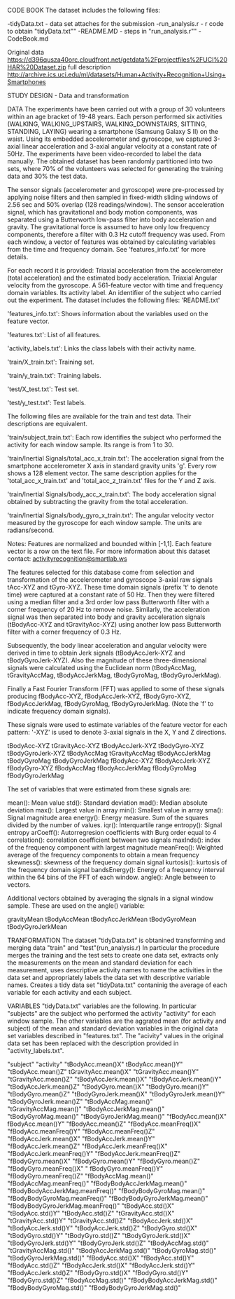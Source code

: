 CODE BOOK The dataset includes the following files:

-tidyData.txt - data set attaches for the submission -run_analysis.r - r code to obtain "tidyData.txt"" -README.MD - steps in "run_analysis.r"" -CodeBook.md

Original data https://d396qusza40orc.cloudfront.net/getdata%2Fprojectfiles%2FUCI%20HAR%20Dataset.zip full description http://archive.ics.uci.edu/ml/datasets/Human+Activity+Recognition+Using+Smartphones

STUDY DESIGN - Data and transformation

DATA The experiments have been carried out with a group of 30 volunteers within an age bracket of 19-48 years. Each person performed six activities (WALKING, WALKING_UPSTAIRS, WALKING_DOWNSTAIRS, SITTING, STANDING, LAYING) wearing a smartphone (Samsung Galaxy S II) on the waist. Using its embedded accelerometer and gyroscope, we captured 3-axial linear acceleration and 3-axial angular velocity at a constant rate of 50Hz. The experiments have been video-recorded to label the data manually. The obtained dataset has been randomly partitioned into two sets, where 70% of the volunteers was selected for generating the training data and 30% the test data.

The sensor signals (accelerometer and gyroscope) were pre-processed by applying noise filters and then sampled in fixed-width sliding windows of 2.56 sec and 50% overlap (128 readings/window). The sensor acceleration signal, which has gravitational and body motion components, was separated using a Butterworth low-pass filter into body acceleration and gravity. The gravitational force is assumed to have only low frequency components, therefore a filter with 0.3 Hz cutoff frequency was used. From each window, a vector of features was obtained by calculating variables from the time and frequency domain. See 'features_info.txt' for more details.

For each record it is provided: Triaxial acceleration from the accelerometer (total acceleration) and the estimated body acceleration. Triaxial Angular velocity from the gyroscope. A 561-feature vector with time and frequency domain variables. Its activity label. An identifier of the subject who carried out the experiment. The dataset includes the following files: 'README.txt'

'features_info.txt': Shows information about the variables used on the feature vector.

'features.txt': List of all features.

'activity_labels.txt': Links the class labels with their activity name.

'train/X_train.txt': Training set.

'train/y_train.txt': Training labels.

'test/X_test.txt': Test set.

'test/y_test.txt': Test labels.

The following files are available for the train and test data. Their descriptions are equivalent.

'train/subject_train.txt': Each row identifies the subject who performed the activity for each window sample. Its range is from 1 to 30.

'train/Inertial Signals/total_acc_x_train.txt': The acceleration signal from the smartphone accelerometer X axis in standard gravity units 'g'. Every row shows a 128 element vector. The same description applies for the 'total_acc_x_train.txt' and 'total_acc_z_train.txt' files for the Y and Z axis.

'train/Inertial Signals/body_acc_x_train.txt': The body acceleration signal obtained by subtracting the gravity from the total acceleration.

'train/Inertial Signals/body_gyro_x_train.txt': The angular velocity vector measured by the gyroscope for each window sample. The units are radians/second.

Notes: Features are normalized and bounded within [-1,1]. Each feature vector is a row on the text file. For more information about this dataset contact: activityrecognition@smartlab.ws

The features selected for this database come from selection and transformation of the accelerometer and gyroscope 3-axial raw signals tAcc-XYZ and tGyro-XYZ. These time domain signals (prefix 't' to denote time) were captured at a constant rate of 50 Hz. Then they were filtered using a median filter and a 3rd order low pass Butterworth filter with a corner frequency of 20 Hz to remove noise. Similarly, the acceleration signal was then separated into body and gravity acceleration signals (tBodyAcc-XYZ and tGravityAcc-XYZ) using another low pass Butterworth filter with a corner frequency of 0.3 Hz.

Subsequently, the body linear acceleration and angular velocity were derived in time to obtain Jerk signals (tBodyAccJerk-XYZ and tBodyGyroJerk-XYZ). Also the magnitude of these three-dimensional signals were calculated using the Euclidean norm (tBodyAccMag, tGravityAccMag, tBodyAccJerkMag, tBodyGyroMag, tBodyGyroJerkMag).

Finally a Fast Fourier Transform (FFT) was applied to some of these signals producing fBodyAcc-XYZ, fBodyAccJerk-XYZ, fBodyGyro-XYZ, fBodyAccJerkMag, fBodyGyroMag, fBodyGyroJerkMag. (Note the 'f' to indicate frequency domain signals).

These signals were used to estimate variables of the feature vector for each pattern: '-XYZ' is used to denote 3-axial signals in the X, Y and Z directions.

tBodyAcc-XYZ tGravityAcc-XYZ tBodyAccJerk-XYZ tBodyGyro-XYZ tBodyGyroJerk-XYZ tBodyAccMag tGravityAccMag tBodyAccJerkMag tBodyGyroMag tBodyGyroJerkMag fBodyAcc-XYZ fBodyAccJerk-XYZ fBodyGyro-XYZ fBodyAccMag fBodyAccJerkMag fBodyGyroMag fBodyGyroJerkMag

The set of variables that were estimated from these signals are:

mean(): Mean value std(): Standard deviation mad(): Median absolute deviation max(): Largest value in array min(): Smallest value in array sma(): Signal magnitude area energy(): Energy measure. Sum of the squares divided by the number of values. iqr(): Interquartile range entropy(): Signal entropy arCoeff(): Autorregresion coefficients with Burg order equal to 4 correlation(): correlation coefficient between two signals maxInds(): index of the frequency component with largest magnitude meanFreq(): Weighted average of the frequency components to obtain a mean frequency skewness(): skewness of the frequency domain signal kurtosis(): kurtosis of the frequency domain signal bandsEnergy(): Energy of a frequency interval within the 64 bins of the FFT of each window. angle(): Angle between to vectors.

Additional vectors obtained by averaging the signals in a signal window sample. These are used on the angle() variable:

gravityMean tBodyAccMean tBodyAccJerkMean tBodyGyroMean tBodyGyroJerkMean

TRANFORMATION The dataset "tidyData.txt" is obtanined transforming and merging data "train" and "test"(run_analysis.r) In particular the procedure merges the training and the test sets to create one data set, extracts only the measurements on the mean and standard deviation for each measurement, uses descriptive activity names to name the activities in the data set and appropriately labels the data set with descriptive variable names. Creates a tidy data set "tidyData.txt" contaninig the average of each variable for each activity and each subject.

VARIABLES "tidyData.txt" variables are the following. In particular "subjects" are the subject who performed the activity "activity" for each window sample. The other variables are the aggrated mean (for activity and subject) of the mean and standard deviation variables in the original data set variables described in "features.txt". The "acivity" values in the original data set has been replaced with the description provided in "activity_labels.txt".

"subject" "activity" "tBodyAcc.mean()X" tBodyAcc.mean()Y" "tBodyAcc.mean()Z" tGravityAcc.mean()X" "tGravityAcc.mean()Y" "tGravityAcc.mean()Z" "tBodyAccJerk.mean()X" "tBodyAccJerk.mean()Y" "tBodyAccJerk.mean()Z" "tBodyGyro.mean()X" "tBodyGyro.mean()Y" "tBodyGyro.mean()Z" "tBodyGyroJerk.mean()X" "tBodyGyroJerk.mean()Y" "tBodyGyroJerk.mean()Z" "tBodyAccMag.mean()" "tGravityAccMag.mean()" "tBodyAccJerkMag.mean()" "tBodyGyroMag.mean()" "tBodyGyroJerkMag.mean()" "fBodyAcc.mean()X" fBodyAcc.mean()Y" "fBodyAcc.mean()Z" "fBodyAcc.meanFreq()X" "fBodyAcc.meanFreq()Y" "fBodyAcc.meanFreq()Z" "fBodyAccJerk.mean()X" "fBodyAccJerk.mean()Y" "fBodyAccJerk.mean()Z" "fBodyAccJerk.meanFreq()X" "fBodyAccJerk.meanFreq()Y" "fBodyAccJerk.meanFreq()Z" "fBodyGyro.mean()X" "fBodyGyro.mean()Y" "fBodyGyro.mean()Z" "fBodyGyro.meanFreq()X" " fBodyGyro.meanFreq()Y" "fBodyGyro.meanFreq()Z" "fBodyAccMag.mean()" "fBodyAccMag.meanFreq()" "fBodyBodyAccJerkMag.mean()" "fBodyBodyAccJerkMag.meanFreq()" "fBodyBodyGyroMag.mean()" "fBodyBodyGyroMag.meanFreq()" "fBodyBodyGyroJerkMag.mean()" "fBodyBodyGyroJerkMag.meanFreq()" "tBodyAcc.std()X" "tBodyAcc.std()Y" "tBodyAcc.std()Z" "tGravityAcc.std()X" "tGravityAcc.std()Y" "tGravityAcc.std()Z" "tBodyAccJerk.std()X" "tBodyAccJerk.std()Y" "tBodyAccJerk.std()Z" "tBodyGyro.std()X" "tBodyGyro.std()Y" "tBodyGyro.std()Z" "tBodyGyroJerk.std()X" "tBodyGyroJerk.std()Y" "tBodyGyroJerk.std()Z" "tBodyAccMag.std()" "tGravityAccMag.std()" "tBodyAccJerkMag.std()" "tBodyGyroMag.std()" "tBodyGyroJerkMag.std()" "fBodyAcc.std()X" "fBodyAcc.std()Y" "fBodyAcc.std()Z" "fBodyAccJerk.std()X" "fBodyAccJerk.std()Y" "fBodyAccJerk.std()Z" "fBodyGyro.std()X" "fBodyGyro.std()Y" "fBodyGyro.std()Z" "fBodyAccMag.std()" "fBodyBodyAccJerkMag.std()" "fBodyBodyGyroMag.std()" "fBodyBodyGyroJerkMag.std()"